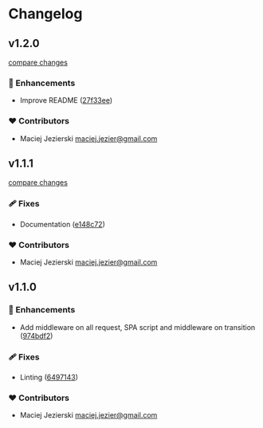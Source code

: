 # Changelog


## v1.2.0

[compare changes](https://github.com/maciej-jezierski/nuxt-queue-it/compare/v1.1.1...v1.2.0)

### 🚀 Enhancements

- Improve README ([27f33ee](https://github.com/maciej-jezierski/nuxt-queue-it/commit/27f33ee))

### ❤️ Contributors

- Maciej Jezierski <maciej.jezier@gmail.com>

## v1.1.1

[compare changes](https://github.com/maciej-jezierski/nuxt-queue-it/compare/v1.1.0...v1.1.1)

### 🩹 Fixes

- Documentation ([e148c72](https://github.com/maciej-jezierski/nuxt-queue-it/commit/e148c72))

### ❤️ Contributors

- Maciej Jezierski <maciej.jezier@gmail.com>

## v1.1.0


### 🚀 Enhancements

- Add middleware on all request, SPA script and middleware on transition ([974bdf2](https://github.com/your-org/nuxt-queue-it/commit/974bdf2))

### 🩹 Fixes

- Linting ([6497143](https://github.com/your-org/nuxt-queue-it/commit/6497143))

### ❤️ Contributors

- Maciej Jezierski <maciej.jezier@gmail.com>

